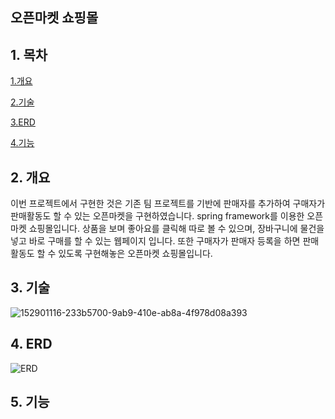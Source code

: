 ## 오픈마켓 쇼핑몰

## 1. 목차

[1.개요](#2-개요)

[2.기술](#3-기술)

[3.ERD](#4-ERD)

[4.기능](#5-기능)

## 2. 개요
이번 프로젝트에서 구현한 것은 기존 팀 프로젝트를 기반에 판매자를 추가하여 구매자가 판매활동도 할 수 있는 오픈마켓을 구현하였습니다.
spring framework를 이용한 오픈마켓 쇼핑몰입니다. 상품을 보며 좋아요를 클릭해 따로 볼 수 있으며, 장바구니에 물건을 넣고 바로 구매를 할 수 있는 웹페이지 입니다.
또한 구매자가 판매자 등록을 하면 판매활동도 할 수 있도록 구현해놓은 오픈마켓 쇼핑몰입니다.
## 3. 기술
![152901116-233b5700-9ab9-410e-ab8a-4f978d08a393](https://user-images.githubusercontent.com/96754807/153322061-f5395f89-bc03-4e3b-8ff0-42c0f2ba7776.png)
## 4. ERD
 ![ERD](https://user-images.githubusercontent.com/96754807/153321912-20fc51ae-5ad5-4b03-9916-e67a808b7e2c.PNG)
## 5. 기능

